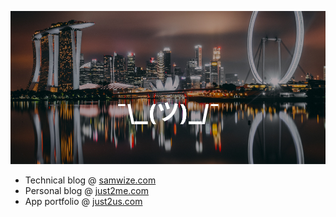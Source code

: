 [![](https://github.com/samwize/samwize/blob/master/singapore.jpg?raw=true)](https://just2me.com/about)

- Technical blog @ [samwize.com](https://samwize.com)
- Personal blog @ [just2me.com](https://just2me.com)
- App portfolio @ [just2us.com](https://just2us.com)
